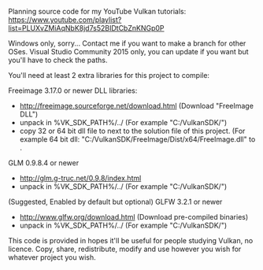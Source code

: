 Planning source code for my YouTube Vulkan tutorials: https://www.youtube.com/playlist?list=PLUXvZMiAqNbK8jd7s52BIDtCbZnKNGp0P


Windows only, sorry... Contact me if you want to make a branch for other OSes.
Visual Studio Community 2015 only, you can update if you want but you'll have to check the paths.


You'll need at least 2 extra libraries for this project to compile:

Freeimage 3.17.0 or newer DLL libraries:
- http://freeimage.sourceforge.net/download.html (Download "FreeImage DLL")
- unpack in %VK_SDK_PATH%/../ (For example "C:/VulkanSDK/")
- copy 32 or 64 bit dll file to next to the solution file of this project. (For example 64 bit dll: "C:/VulkanSDK/FreeImage/Dist/x64/FreeImage.dll" to <wherever you put this solution file>.

GLM 0.9.8.4 or newer
- http://glm.g-truc.net/0.9.8/index.html
- unpack in %VK_SDK_PATH%/../ (For example "C:/VulkanSDK/")

(Suggested, Enabled by default but optional) GLFW 3.2.1 or newer
- http://www.glfw.org/download.html (Download pre-compiled binaries)
- unpack in %VK_SDK_PATH%/../ (For example "C:/VulkanSDK/")


This code is provided in hopes it'll be useful for people studying Vulkan, no licence.
Copy, share, redistribute, modify and use however you wish for whatever project you wish.